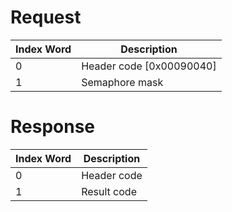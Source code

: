 # Request

| Index Word | Description                |
|------------|----------------------------|
| 0          | Header code \[0x00090040\] |
| 1          | Semaphore mask             |

# Response

| Index Word | Description |
|------------|-------------|
| 0          | Header code |
| 1          | Result code |